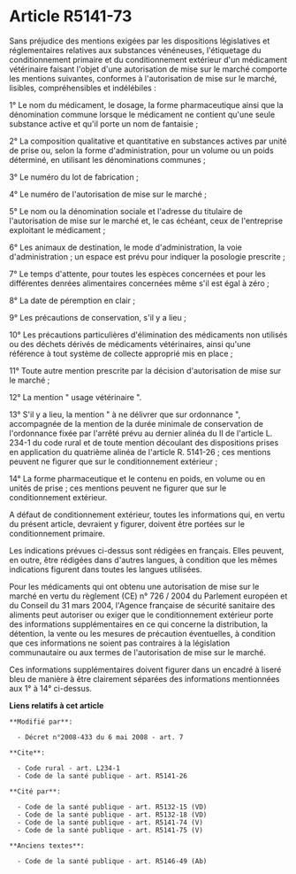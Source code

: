 # Article R5141-73

Sans préjudice des mentions exigées par les dispositions législatives et réglementaires relatives aux substances vénéneuses,
l'étiquetage du conditionnement primaire et du conditionnement extérieur d'un médicament vétérinaire faisant l'objet d'une
autorisation de mise sur le marché comporte les mentions suivantes, conformes à l'autorisation de mise sur le marché,
lisibles, compréhensibles et indélébiles : 

1° Le nom du médicament, le dosage, la forme pharmaceutique ainsi que la dénomination commune lorsque le médicament ne
contient qu'une seule substance active et qu'il porte un nom de fantaisie ; 

2° La composition qualitative et quantitative en substances actives par unité de prise ou, selon la forme d'administration,
pour un volume ou un poids déterminé, en utilisant les dénominations communes ; 

3° Le numéro du lot de fabrication ; 

4° Le numéro de l'autorisation de mise sur le marché ; 

5° Le nom ou la dénomination sociale et l'adresse du titulaire de l'autorisation de mise sur le marché et, le cas échéant,
ceux de l'entreprise exploitant le médicament ; 

6° Les animaux de destination, le mode d'administration, la voie d'administration ; un espace est prévu pour indiquer la
posologie prescrite ; 

7° Le temps d'attente, pour toutes les espèces concernées et pour les différentes denrées alimentaires concernées même s'il
est égal à zéro ; 

8° La date de péremption en clair ; 

9° Les précautions de conservation, s'il y a lieu ; 

10° Les précautions particulières d'élimination des médicaments non utilisés ou des déchets dérivés de médicaments
vétérinaires, ainsi qu'une référence à tout système de collecte approprié mis en place ; 

11° Toute autre mention prescrite par la décision d'autorisation de mise sur le marché ; 

12° La mention " usage vétérinaire ". 

13° S'il y a lieu, la mention " à ne délivrer que sur ordonnance ", accompagnée de la mention de la durée minimale de
conservation de l'ordonnance fixée par l'arrêté prévu au dernier alinéa du II de l'article L. 234-1 du code rural et de toute
mention découlant des dispositions prises en application du quatrième alinéa de l'article R. 5141-26 ; ces mentions peuvent
ne figurer que sur le conditionnement extérieur ; 

14° La forme pharmaceutique et le contenu en poids, en volume ou en unités de prise ; ces mentions peuvent ne figurer que sur
le conditionnement extérieur. 

A défaut de conditionnement extérieur, toutes les informations qui, en vertu du présent article, devraient y figurer, doivent
être portées sur le conditionnement primaire. 

Les indications prévues ci-dessus sont rédigées en français. Elles peuvent, en outre, être rédigées dans d'autres langues, à
condition que les mêmes indications figurent dans toutes les langues utilisées. 

Pour les médicaments qui ont obtenu une autorisation de mise sur le marché en vertu du règlement (CE) n° 726 / 2004 du
Parlement européen et du Conseil du 31 mars 2004, l'Agence française de sécurité sanitaire des aliments peut autoriser ou
exiger que le conditionnement extérieur porte des informations supplémentaires en ce qui concerne la distribution, la
détention, la vente ou les mesures de précaution éventuelles, à condition que ces informations ne soient pas contraires à la
législation communautaire ou aux termes de l'autorisation de mise sur le marché. 

Ces informations supplémentaires doivent figurer dans un encadré à liseré bleu de manière à être clairement séparées des
informations mentionnées aux 1° à 14° ci-dessus.

**Liens relatifs à cet article**

	**Modifié par**:

	  - Décret n°2008-433 du 6 mai 2008 - art. 7

	**Cite**:

	  - Code rural - art. L234-1
	  - Code de la santé publique - art. R5141-26

	**Cité par**:

	  - Code de la santé publique - art. R5132-15 (VD)
	  - Code de la santé publique - art. R5132-18 (VD)
	  - Code de la santé publique - art. R5141-74 (V)
	  - Code de la santé publique - art. R5141-75 (V)

	**Anciens textes**:

	  - Code de la santé publique - art. R5146-49 (Ab)
